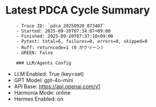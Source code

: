 # Latest PDCA Cycle Summary

        - Trace ID: `pdca_20250920_073407`
        - Started: 2025-09-20T07:34:07+09:00
        - Finished: 2025-09-20T07:37:10+09:00
        - Pytest: total=6, failures=0, errors=0, skipped=0
        - Ruff: returncode=1 (0 がクリーン)
        - GREEN: False

        ### LLM/Agents Config
- LLM Enabled: True  (key=set)
- GPT Model: gpt-4o-mini
- API Base: https://api.openai.com/v1
- Harmonia Mode: online
- Hermes Enabled: on
